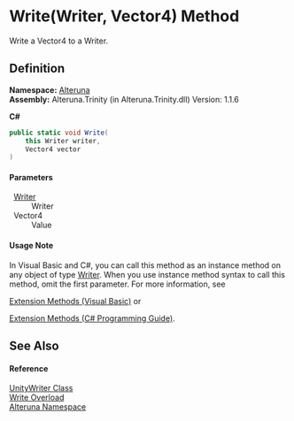 # Write(Writer, Vector4) Method


Write a Vector4 to a Writer.



## Definition
**Namespace:** <a href="N_Alteruna">Alteruna</a>  
**Assembly:** Alteruna.Trinity (in Alteruna.Trinity.dll) Version: 1.1.6

**C#**
``` C#
public static void Write(
	this Writer writer,
	Vector4 vector
)
```



#### Parameters
<dl><dt>  <a href="T_Alteruna_Writer">Writer</a></dt><dd>Writer</dd><dt>  Vector4</dt><dd>Value</dd></dl>

#### Usage Note
In Visual Basic and C#, you can call this method as an instance method on any object of type <a href="T_Alteruna_Writer">Writer</a>. When you use instance method syntax to call this method, omit the first parameter. For more information, see <a href="https://docs.microsoft.com/dotnet/visual-basic/programming-guide/language-features/procedures/extension-methods" target="_blank" rel="noopener noreferrer">

Extension Methods (Visual Basic)</a> or <a href="https://docs.microsoft.com/dotnet/csharp/programming-guide/classes-and-structs/extension-methods" target="_blank" rel="noopener noreferrer">

Extension Methods (C# Programming Guide)</a>.

## See Also


#### Reference
<a href="T_Alteruna_UnityWriter">UnityWriter Class</a>  
<a href="Overload_Alteruna_UnityWriter_Write">Write Overload</a>  
<a href="N_Alteruna">Alteruna Namespace</a>  

